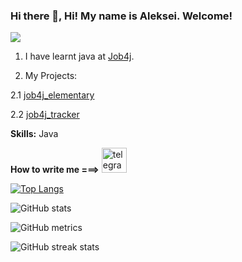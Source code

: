 ### Hi there 👋, Hi! My name is Aleksei. Welcome!
![](https://github.com/aleksLiss)
1. I have learnt java at [Job4j](https://job4j.ru).

2. My Projects:
   
  2.1 [job4j_elementary](https://github.com/aleksLiss/job4j_elementary)
  
  2.2 [job4j_tracker](https://github.com/aleksLiss/job4j_tracker)
   
**Skills:** Java

**How to write me ===>** [<img src='https://cdn.jsdelivr.net/npm/simple-icons@3.0.1/icons/telegram.svg' alt='telegram' height='40'>](https://t.me/lex_usys)  

[![Top Langs](https://github-readme-stats.vercel.app/api/top-langs/?username=aleksLiss)](https://github.com/anuraghazra/github-readme-stats)

![GitHub stats](https://github-readme-stats.vercel.app/api?username=aleksLiss&show_icons=true)  

![GitHub metrics](https://metrics.lecoq.io/aleksLiss)  

![GitHub streak stats](https://streak-stats.demolab.com/?user=aleksLiss)  

